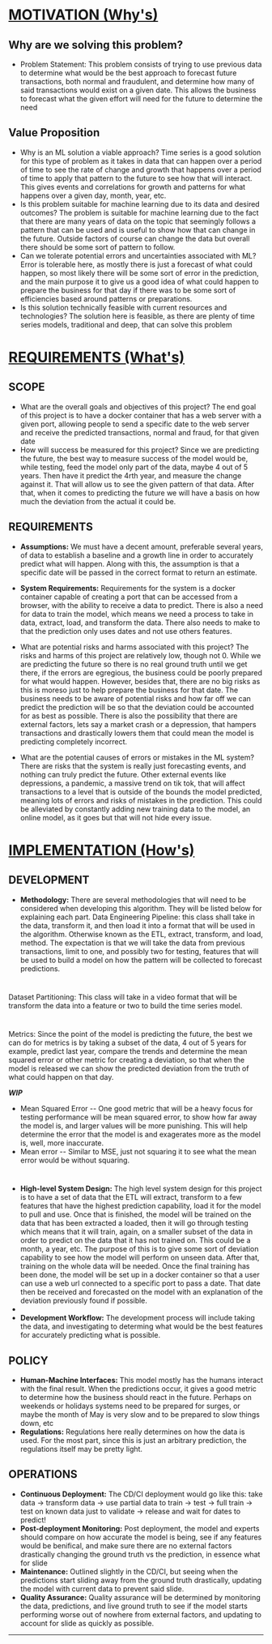 # <u>MOTIVATION (Why's)</u>

## Why are we solving this problem?

* Problem Statement: This problem consists of trying to use previous data to determine what would be the best approach to forecast future transactions, both normal and fraudulent, and determine how many of said transactions would exist on a given date. This allows the business to forecast what the given effort will need for the future to determine the need

## Value Proposition

* Why is an ML solution a viable approach? 
Time series is a good solution for this type of problem as it takes in data that can happen over a period of time to see the rate of change and growth that happens over a period of time to apply that pattern to the future to see how that will interact. This gives events and correlations for growth and patterns for what happens over a given day, month, year, etc. 
* Is this problem suitable for machine learning due to its data and desired outcomes?
The problem is suitable for machine learning due to the fact that there are many years of data on the topic that seemingly follows a pattern that can be used and is useful to show how that can change in the future. Outside factors of course can change the data but overall there should be some sort of pattern to follow.
* Can we tolerate potential errors and uncertainties associated with ML?
Error is tolerable here, as mostly there is just a forecast of what could happen, so most likely there will be some sort of error in the prediction, and the main purpose it to give us a good idea of what could happen to prepare the business for that day if there was to be some sort of efficiencies based around patterns or preparations. 
* Is this solution technically feasible with current resources and technologies?
The solution here is feasible, as there are plenty of time series models, traditional and deep, that can solve this problem

# <u>REQUIREMENTS (What's)</u>

## SCOPE

* What are the overall goals and objectives of this project?
The end goal of this project is to have a docker container that has a web server with a given port, allowing people to send a specific date to the web server and receive the predicted transactions, normal and fraud, for that given date
* How will success be measured for this project?
Since we are predicting the future, the best way to measure success of the model would be, while testing, feed the model only part of the data, maybe 4 out of 5 years. Then have it predict the 4rth year, and measure the change against it. That will allow us to see the given pattern of that data. After that, when it comes to predicting the future we will have a basis on how much the deviation from the actual it could be.

## REQUIREMENTS

* **Assumptions:** We must have a decent amount, preferable several years, of data to establish a baseline and a growth line in order to accurately predict what will happen. Along with this, the assumption is that a specific date will be passed in the correct format to return an estimate.
* **System Requirements:** Requirements for the system is a docker container capable of creating a port that can be accessed from a browser, with the ability to receive a data to predict. There is also a need for data to train the model, which means we need a process to take in data, extract, load, and transform the data. There also needs to make to that the prediction only uses dates and not use others features. 

* What are potential risks and harms associated with this project?
The risks and harms of this project are relatively low, though not 0. While we are predicting the future so there is no real ground truth until we get there, if the errors are egregious, the business could be poorly prepared for what would happen. However, besides that, there are no big risks as this is moreso just to help prepare the business for that date. The business needs to be aware of potential risks and how far off we can predict the prediction will be so that the deviation could be accounted for as best as possible. There is also the possibility that there are external factors, lets say a market crash or a depression, that hampers transactions and drastically lowers them that could mean the model is predicting completely incorrect.
* What are the potential causes of errors or mistakes in the ML system?
There are risks that the system is really just forecasting events, and nothing can truly predict the future. Other external events like depressions, a pandemic, a massive trend on tik tok, that will affect transactions to a level that is outside of the bounds the model predicted, meaning lots of errors and risks of mistakes in the prediction. This could be alleviated by constantly adding new training data to the model, an online model, as it goes but that will not hide every issue. 

# <u>IMPLEMENTATION (How's)</u>

## DEVELOPMENT

* **Methodology:** There are several methodologies that will need to be considered when developing this algorithm. They will be listed below for explaining each part. 
Data Engineering Pipeline: this class shall take in the data, transform it, and then load it into a format that will be used in the algorithm. Otherwise known as the ETL, extract, transform, and load, method. The expectation is that we will take the data from previous transactions, limit to one, and possibly two for testing, features that will be used to build a model on how the pattern will be collected to forecast predictions. 
#
Dataset Partitioning: This class will take in a video format that will be transform the data into a feature or two to build the time series model. 
# 
Metrics: Since the point of the model is predicting the future, the best we can do for metrics is by taking a subset of the data, 4 out of 5 years for example, predict last year, compare the trends and determine the mean squared error or other metric for creating a deviation, so that when the model is released we can show the predicted deviation from the truth of what could happen on that day. 


***WIP***
* Mean Squared Error -- One good metric that will be a heavy focus for testing performance will be mean squared error, to show how far away the model is, and larger values will be more punishing. This will help determine the error that the model is and exagerates more as the model is, well, more inaccurate.
* Mean error -- Similar to MSE, just not squaring it to see what the mean error would be without squaring. 
#
* **High-level System Design:** The high level system design for this project is to have a set of data that the ETL will extract, transform to a few features that have the highest prediction capability, load it for the model to pull and use. Once that is finished, the model will be trained on the data that has been extracted a loaded, then it will go through testing which means that it will train, again, on a smaller subset of the data in order to predict on the data that it has not trained on. This could be a month, a year, etc. The purpose of this is to give some sort of deviation capability to see how the model will perform on unseen data. After that, training on the whole data will be needed. Once the final training has been done, the model will be set up in a docker container so that a user can use a web url connected to a specific port to pass a date. That date then be received and forecasted on the model with an explanation of the deviation previously found if possible.
* 
* **Development Workflow:** The development process will include taking the data, and investigating to determing what would be the best features for accurately predicting what is possible. 
## POLICY

* **Human-Machine Interfaces:** This model mostly has the humans interact with the final result. When the predictions occur, it gives a good metric to determine how the business should react in the future. Perhaps on weekends or holidays systems need to be prepared for surges, or maybe the month of May is very slow and to be prepared to slow things down, etc
* **Regulations:** Regulations here really determines on how the data is used. For the most part, since this is just an arbitrary prediction, the regulations itself may be pretty light.

## OPERATIONS

* **Continuous Deployment:** The CD/CI deployment would go like this: take data -> transform data -> use partial data to train -> test -> full train -> test on known data just to validate -> release and wait for dates to predict!
* **Post-deployment Monitoring:** Post deployment, the model and experts should compare on how accurate the model is being, see if any features would be benifical, and make sure there are no external factors drastically changing the ground truth vs the prediction, in essence what for slide
* **Maintenance:** Outlined slightly in the CD/CI, but seeing when the predictions start sliding away from the ground truth drastically, updating the model with current data to prevent said slide.
* **Quality Assurance:** Quality assurance will be determined by monitoring the data, predictions, and live ground truth to see if the model starts performing worse out of nowhere from external factors, and updating to account for slide as quickly as possible.

---
